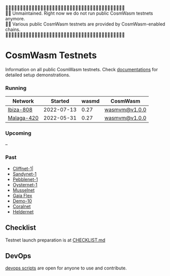 🚨🚨🚨🚨🚨🚨🚨🚨🚨🚨🚨🚨🚨🚨🚨🚨🚨🚨🚨🚨🚨🚨🚨🚨🚨🚨🚨🚨🚨🚨🚨🚨🚨🚨🚨🚨🚨🚨🚨🚨🚨<br />
🚨🚨 Unmaintained. Right now we do not run public CosmWasm testnets anymore.<br />
🚨🚨 Various public CosmWasm testnets are provided by CosmWasm-enabled chains.<br />
🚨🚨🚨🚨🚨🚨🚨🚨🚨🚨🚨🚨🚨🚨🚨🚨🚨🚨🚨🚨🚨🚨🚨🚨🚨🚨🚨🚨🚨🚨🚨🚨🚨🚨🚨🚨🚨🚨🚨🚨🚨<br />

# CosmWasm Testnets

Information on all public CosmWasm testnets. Check 
[documentations](https://docs.cosmwasm.com/testnets/build-requirements.html) for detailed setup demonstrations.

### Running

| Network                      | Started    | wasmd    | CosmWasm | 
|------------------------------|------------|----------|----------|
| [Ibiza-808](./ibiza-808)     | 2022-07-13 | 0.27     | wasmvm@v1.0.0  |
| [Malaga-420](./malaga-420)     | 2022-05-31 | 0.27     | wasmvm@v1.0.0  |

### Upcoming

–

### Past

* [Cliffnet-1](archive/cliffnet-1)|
* [Sandynet-1](archive/sandynet-1)
* [Pebblenet-1](archive/pebblenet-1)
* [Oysternet-1](archive/oysternet-1) 
* [Musselnet](archive/musselnet)
* [Gaia Flex](archive/gaia-flex)
* [Demo-10](archive/demo-10)
* [Coralnet](archive/coralnet)
* [Heldernet](archive/heldernet)

## Checklist

Testnet launch preparation is at [CHECKLIST.md](./CHECKLIST.md)

## DevOps

[devops scripts](devops) are open for anyone to use and contribute.
